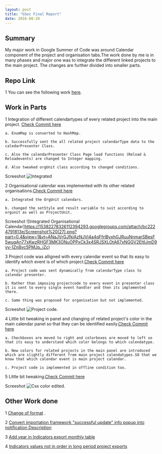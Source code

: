 ```yaml
---
layout: post
title: "GSoc Final Report"
date: 2016-08-20
---
```


## Summary

My major work in Google Summer of Code was around Calendar component of the project and organisation tabs.The work done by me is in many phases and major one was to integrate the different linked projects to the main project.
The changes are further divided into smaller parts.

## Repo Link

1 You can see the following work [here](https://github.com/sigmah-dev/sigmah/pull/27).


## Work in Parts

1 Integration of different calendartypes of every related project into the main project. [Check Commit here](https://github.com/sigmah-dev/sigmah/pull/27/commits/cce2bebb3099108573a6eac302c66c285bbf1d4a)
    
    a. EnumMap is converted to HashMap.

    b. Successfully sent the all related project calendarType data to the caledarPresenter Class.

    c. Also the calendarPresenter Class Page load functions (Reload & Reloadevents) are changed to Integer mapping.

    d. Also tweaked orgUnit class according to changed conditions.

   Screeshot ![Integrated](https://15382278326112394293.googlegroups.com/attach/bc2224791813e/Screenshot%20(24).png?part=0.1&view=1&vt=ANaJVrG2H1xx-ROapHeovWxrRVbxvSYmr-eB01SBbVGQDZj8B_4lD_qYOOTBPGQQvaQO_FNTfJLke3XFsU8ZYFKaq3_e6XNccd1vkNz8YyY1xJIc2tKdEAo)

2 Organisational calendar was implemented with its other related organisations.[Check Commit here](https://github.com/sigmah-dev/sigmah/pull/27/commits/96f6a43b9e2caf03bb229a78b9652977e0eccb5a)

    a. Integrated the OrgUnit calendars.

    b. changed the setStyle and result variable to suit according to orgunit as well as ProjectUnit.

  Screeshot ![Integrated Organisational Calendar]https://15382278326112394293.googlegroups.com/attach/bc2224791813e/Screenshot%20(27).png?part=0.4&view=1&vt=ANaJVrGJfkiAzNJVi4a4qFfrlByxhGJRuuNnmarSBesF5wuqAn77xKwzRHGF3MK3ONuOPPxCk3x4SRJSXLOtA67xNGGV2EItIJmD9yy-1ZnBvc5PMJp_jZc)

3 Project code was alligned with every calendar event so that its easy to identify which event is of which project.[Check Commit here](https://github.com/sigmah-dev/sigmah/pull/27/commits/e251439ce30be3226f7539e98b18f6f906b15326)
    
    a. Project code was sent dynamically from calendarType class to calendar presenter.

    b. Rather than imposing projectcode to every event in presenter class it is sent to every single event handler and then its implemented there.

    c. Same thing was proposed for organisation but not implemented.

   Screeshot ![Project code](https://15382278326112394293.googlegroups.com/attach/bc2224791813e/Screenshot%20(26).png?part=0.3&view=1&vt=ANaJVrEhafLgjT7fpGLGqZdHwzLiVAiTMUKmBmrzu3MAMmLrhwzSvLT1yDw5gpsywTi-HmD-UrmyMBZ93QSyK0vWIy70RjzlJPN0YJqzcq-PO5bHsWKkz1U).

4 Little bit tweaking in panel and changing of related project's color in the main calendar panel so that they can be identified easily.[Check Commit here](https://github.com/sigmah-dev/sigmah/pull/27/commits/95e20d56c39a6a4bd4272ccfffe239fef560bd39)

    a. Checkboxes are moved to right and colorboxes are moved to left so that its easy to understand which color belongs to which calendatype.

    b. New colors for related projects in the main panel are introduced which are slightly different from main project calendatypes.SO that we know that which calendar event is main project calendar.

    c. Project code is implemented in offline condition too.

5 Little bit tweaking.[Check Commit here](https://github.com/sigmah-dev/sigmah/pull/27/commits/5afa76dcc9c22babe304924cc26763cef64ca198)

   Screeshot ![Css color edited](https://15382278326112394293.googlegroups.com/attach/bc2224791813e/Screenshot%20(25).png?part=0.2&view=1&vt=ANaJVrGT-0TFSsLcB_w0BkimiG7mKgMR0Ho7CXIRGIXJD_nnadN65utdpcqmheACWrSszXn_UnO5_nNdAuAtPXDc9WytnI6Cu6pYZnYxPJoObf5LO4iHIBc).

## Other Work done

 1 [Change of format](https://github.com/sigmah-dev/sigmah/pull/20) .

 2 [Convert importation framework "successful update" info popup into notification Description](https://github.com/sigmah-dev/sigmah/pull/17)

 3 [Add year in Indicators export monthly table ](https://github.com/sigmah-dev/sigmah/pull/16)

 4 [Indicators values not in order in long period project exports](https://github.com/sigmah-dev/sigmah/pull/15) 
